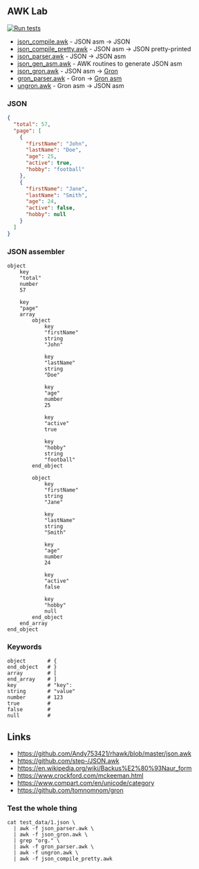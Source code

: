 ## AWK Lab

[![Run tests](https://github.com/xonixx/awk_lab/actions/workflows/run-tests.yml/badge.svg)](https://github.com/xonixx/awk_lab/actions/workflows/run-tests.yml)

- [json_compile.awk](json_compile.awk) - JSON asm → JSON
- [json_compile_pretty.awk](json_compile_pretty.awk) - JSON asm → JSON pretty-printed
- [json_parser.awk](json_parser.awk) - JSON → JSON asm
- [json_gen_asm.awk](json_gen_asm.awk) - AWK routines to generate JSON asm
- [json_gron.awk](json_gron.awk) - JSON asm → [Gron](gron_asm.md)
- [gron_parser.awk](gron_parser.awk) - Gron → [Gron asm](gron_asm.md#gron-asm)
- [ungron.awk](ungron.awk) - Gron asm → JSON asm 
   
### JSON
```json
{
  "total": 57,
  "page": [
    {
      "firstName": "John",
      "lastName": "Doe",
      "age": 25,
      "active": true,
      "hobby": "football"
    },
    {
      "firstName": "Jane",
      "lastName": "Smith",
      "age": 24,
      "active": false,
      "hobby": null
    }
  ]
}
```
        
### JSON assembler
```
object
    key
    "total"
    number
    57

    key
    "page"
    array
        object
            key
            "firstName"
            string
            "John"

            key
            "lastName"
            string
            "Doe"

            key
            "age"
            number
            25

            key
            "active"
            true

            key
            "hobby"
            string
            "football"
        end_object

        object
            key
            "firstName"
            string
            "Jane"

            key
            "lastName"
            string
            "Smith"

            key
            "age"
            number
            24

            key
            "active"
            false

            key
            "hobby"
            null
        end_object
    end_array
end_object
```

### Keywords

```
object       # {
end_object   # }
array        # [
end_array    # ]
key          # "key":
string       # "value"
number       # 123
true         # 
false        # 
null         # 
```

## Links

- https://github.com/Andy753421/rhawk/blob/master/json.awk
- https://github.com/step-/JSON.awk
- https://en.wikipedia.org/wiki/Backus%E2%80%93Naur_form
- https://www.crockford.com/mckeeman.html
- https://www.compart.com/en/unicode/category
- https://github.com/tomnomnom/gron

### Test the whole thing

```shell
cat test_data/1.json \
  | awk -f json_parser.awk \
  | awk -f json_gron.awk \
  | grep "org." \
  | awk -f gron_parser.awk \
  | awk -f ungron.awk \
  | awk -f json_compile_pretty.awk 
```